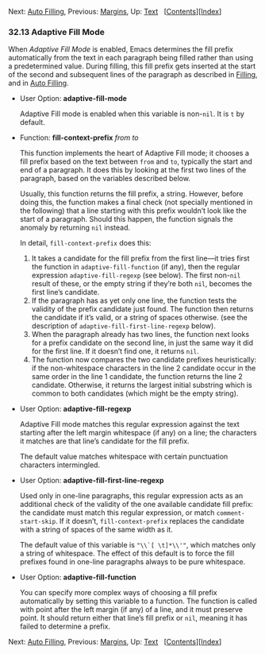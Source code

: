 <!-- This is the GNU Emacs Lisp Reference Manual
corresponding to Emacs version 27.2.

Copyright (C) 1990-1996, 1998-2021 Free Software Foundation,
Inc.

Permission is granted to copy, distribute and/or modify this document
under the terms of the GNU Free Documentation License, Version 1.3 or
any later version published by the Free Software Foundation; with the
Invariant Sections being "GNU General Public License," with the
Front-Cover Texts being "A GNU Manual," and with the Back-Cover
Texts as in (a) below.  A copy of the license is included in the
section entitled "GNU Free Documentation License."

(a) The FSF's Back-Cover Text is: "You have the freedom to copy and
modify this GNU manual.  Buying copies from the FSF supports it in
developing GNU and promoting software freedom." -->

<!-- Created by GNU Texinfo 6.7, http://www.gnu.org/software/texinfo/ -->

Next: [Auto Filling](Auto-Filling.html), Previous: [Margins](Margins.html), Up: [Text](Text.html)   \[[Contents](index.html#SEC_Contents "Table of contents")]\[[Index](Index.html "Index")]

### 32.13 Adaptive Fill Mode

When *Adaptive Fill Mode* is enabled, Emacs determines the fill prefix automatically from the text in each paragraph being filled rather than using a predetermined value. During filling, this fill prefix gets inserted at the start of the second and subsequent lines of the paragraph as described in [Filling](Filling.html), and in [Auto Filling](Auto-Filling.html).

*   User Option: **adaptive-fill-mode**

    Adaptive Fill mode is enabled when this variable is non-`nil`. It is `t` by default.

<!---->

*   Function: **fill-context-prefix** *from to*

    This function implements the heart of Adaptive Fill mode; it chooses a fill prefix based on the text between `from` and `to`, typically the start and end of a paragraph. It does this by looking at the first two lines of the paragraph, based on the variables described below.

    Usually, this function returns the fill prefix, a string. However, before doing this, the function makes a final check (not specially mentioned in the following) that a line starting with this prefix wouldn’t look like the start of a paragraph. Should this happen, the function signals the anomaly by returning `nil` instead.

    In detail, `fill-context-prefix` does this:

    1.  It takes a candidate for the fill prefix from the first line—it tries first the function in `adaptive-fill-function` (if any), then the regular expression `adaptive-fill-regexp` (see below). The first non-`nil` result of these, or the empty string if they’re both `nil`, becomes the first line’s candidate.
    2.  If the paragraph has as yet only one line, the function tests the validity of the prefix candidate just found. The function then returns the candidate if it’s valid, or a string of spaces otherwise. (see the description of `adaptive-fill-first-line-regexp` below).
    3.  When the paragraph already has two lines, the function next looks for a prefix candidate on the second line, in just the same way it did for the first line. If it doesn’t find one, it returns `nil`.
    4.  The function now compares the two candidate prefixes heuristically: if the non-whitespace characters in the line 2 candidate occur in the same order in the line 1 candidate, the function returns the line 2 candidate. Otherwise, it returns the largest initial substring which is common to both candidates (which might be the empty string).

<!---->

*   User Option: **adaptive-fill-regexp**

    Adaptive Fill mode matches this regular expression against the text starting after the left margin whitespace (if any) on a line; the characters it matches are that line’s candidate for the fill prefix.

    The default value matches whitespace with certain punctuation characters intermingled.

<!---->

*   User Option: **adaptive-fill-first-line-regexp**

    Used only in one-line paragraphs, this regular expression acts as an additional check of the validity of the one available candidate fill prefix: the candidate must match this regular expression, or match `comment-start-skip`. If it doesn’t, `fill-context-prefix` replaces the candidate with a string of spaces of the same width as it.

    The default value of this variable is ``"\\`[ \t]*\\'"``<!-- /@w -->, which matches only a string of whitespace. The effect of this default is to force the fill prefixes found in one-line paragraphs always to be pure whitespace.

<!---->

*   User Option: **adaptive-fill-function**

    You can specify more complex ways of choosing a fill prefix automatically by setting this variable to a function. The function is called with point after the left margin (if any) of a line, and it must preserve point. It should return either that line’s fill prefix or `nil`, meaning it has failed to determine a prefix.

Next: [Auto Filling](Auto-Filling.html), Previous: [Margins](Margins.html), Up: [Text](Text.html)   \[[Contents](index.html#SEC_Contents "Table of contents")]\[[Index](Index.html "Index")]
